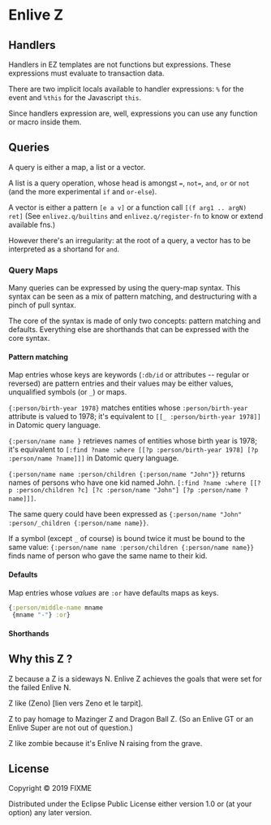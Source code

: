 # Enlive Z

## Handlers

Handlers in EZ templates are not functions but expressions. These expressions must evaluate to transaction data.

There are two implicit locals available to handler expressions: `%` for the event and `%this` for the Javascript `this`.

Since handlers expression are, well, expressions you can use any function or macro inside them.

## Queries
A query is either a map, a list or a vector.

A list is a query operation, whose head is amongst `=`, `not=`, `and`, `or` or `not` (and the more experimental `if` and `or-else`).

A vector is either a pattern `[e a v]` or a function call `[(f arg1 .. argN) ret]` (See `enlivez.q/builtins` and `enlivez.q/register-fn` to know or extend available fns.)

However there's an irregularity: at the root of a query, a vector has to be interpreted as a shortand for `and`.

### Query Maps
Many queries can be expressed by using the query-map syntax. This syntax can be seen as a mix
of pattern matching, and destructuring with a pinch of pull syntax.

The core of the syntax is made of only two concepts: pattern matching and defaults. Everything else are shorthands that can be expressed with the core syntax.

#### Pattern matching
Map entries whose keys are keywords (`:db/id` or attributes -- regular or reversed) are pattern entries and their values may be either values, unqualified symbols (or `_`) or maps.

`{:person/birth-year 1978}` matches entities whose `:person/birth-year` attribute is valued to 1978; it's equivalent to `[[_ :person/birth-year 1978]]` in Datomic query language.

`{:person/name name }` retrieves names of entities whose birth year is 1978; it's equivalent to `[:find ?name :where [[?p :person/birth-year 1978] [?p :person/name ?name]]]` in Datomic query language.

`{:person/name name :person/children {:person/name "John"}}` returns names of persons who have one kid named John. `[:find ?name :where [[?p :person/children ?c] [?c :person/name "John"] [?p :person/name ?name]]]`.

The same query could have been expressed as `{:person/name "John" :person/_children {:person/name name}}`.

If a symbol (except `_` of course) is bound twice it must be bound to the same value: `{:person/name name :person/children {:person/name name}}` finds name of person who gave the same name to their kid.

#### Defaults
Map entries whose _values_ are `:or` have defaults maps as keys.

```clj
{:person/middle-name mname
 {mname "-"} :or}
```

#### Shorthands

## Why this Z ?

Z because a Z is a sideways N. Enlive Z achieves the goals that were set for the failed Enlive N.

Z like (Zeno) [lien vers Zeno et le tarpit].

Z to pay homage to Mazinger Z and Dragon Ball Z. (So an Enlive GT or an Enlive Super are not out of question.)

Z like zombie because it's Enlive N raising from the grave.

## License

Copyright © 2019 FIXME

Distributed under the Eclipse Public License either version 1.0 or (at
your option) any later version.
